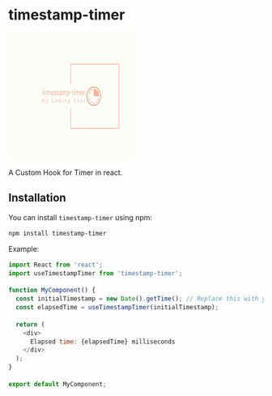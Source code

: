 # timestamp-timer

<img src="./timestamp-timer-logo.png" alt="timestamp-timer Logo" width="250" height="250">

A Custom Hook for Timer in react. 

## Installation

You can install `timestamp-timer` using npm:

```bash
npm install timestamp-timer
```

Example:
```javascript
import React from 'react';
import useTimestampTimer from 'timestamp-timer';

function MyComponent() {
  const initialTimestamp = new Date().getTime(); // Replace this with your timestamp logic
  const elapsedTime = useTimestampTimer(initialTimestamp);

  return (
    <div>
      Elapsed time: {elapsedTime} milliseconds
    </div>
  );
}

export default MyComponent;
```